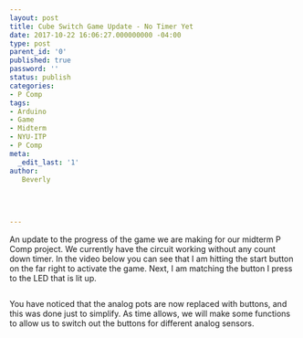 ```yaml
---
layout: post
title: Cube Switch Game Update - No Timer Yet
date: 2017-10-22 16:06:27.000000000 -04:00
type: post
parent_id: '0'
published: true
password: ''
status: publish
categories:
- P Comp
tags:
- Arduino
- Game
- Midterm
- NYU-ITP
- P Comp
meta:
  _edit_last: '1'
author:
   Beverly
  
  
  
  
---
```

<p>An update to the progress of the game we are making for our midterm P Comp project. We currently have the circuit working without any count down timer. In the video below you can see that I am hitting the start button on the far right to activate the game. Next, I am matching the button I press to the LED that is lit up.</p>
<p><img class="alignnone size-full wp-image-335" src="{{ site.baseurl }}/assets/old-wp-content/game-without-timer-working.gif" alt="" /><br />
<script src="https://gist.github.com/bevchou/2496cdcad27963bcb03534f5074c276e.js"></script></p>
<p>You have noticed that the analog pots are now replaced with buttons, and this was done just to simplify. As time allows, we will make some functions to allow us to switch out the buttons for different analog sensors.</p>
